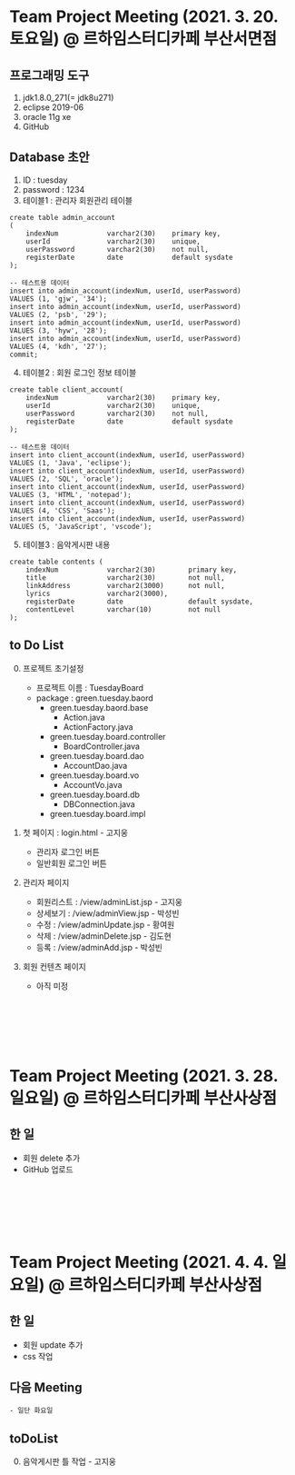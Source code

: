 # Team Project Meeting (2021. 3. 20. 토요일) @ 르하임스터디카페 부산서면점

## 프로그래밍 도구

1.  jdk1.8.0_271(= jdk8u271)
2.  eclipse 2019-06
3.  oracle 11g xe
4.  GitHub

## Database 초안

1. ID : tuesday
2. password : 1234
3. 테이블1 : 관리자 회원관리 테이블

```
create table admin_account
(
    indexNum            varchar2(30)    primary key,
    userId              varchar2(30)    unique,
    userPassword        varchar2(30)    not null,
    registerDate        date            default sysdate
);

-- 테스트용 데이터
insert into admin_account(indexNum, userId, userPassword)
VALUES (1, 'gjw', '34');
insert into admin_account(indexNum, userId, userPassword)
VALUES (2, 'psb', '29');
insert into admin_account(indexNum, userId, userPassword)
VALUES (3, 'hyw', '28');
insert into admin_account(indexNum, userId, userPassword)
VALUES (4, 'kdh', '27');
commit;
```

4. 테이블2 : 회원 로그인 정보 테이블

```
create table client_account(
    indexNum            varchar2(30)    primary key,
    userId              varchar2(30)    unique,
    userPassword        varchar2(30)    not null,
    registerDate        date            default sysdate
);

-- 테스트용 데이터
insert into client_account(indexNum, userId, userPassword)
VALUES (1, 'Java', 'eclipse');
insert into client_account(indexNum, userId, userPassword)
VALUES (2, 'SQL', 'oracle');
insert into client_account(indexNum, userId, userPassword)
VALUES (3, 'HTML', 'notepad');
insert into client_account(indexNum, userId, userPassword)
VALUES (4, 'CSS', 'Saas');
insert into client_account(indexNum, userId, userPassword)
VALUES (5, 'JavaScript', 'vscode');
```

5. 테이블3 : 음악게시판 내용

```
create table contents (
    indexNum            varchar2(30)        primary key,
    title               varchar2(30)        not null,
    linkAddress         varchar2(3000)      not null,
    lyrics              varchar2(3000),
    registerDate        date                default sysdate,
    contentLevel        varchar(10)         not null
);
```

## to Do List

0. 프로젝트 초기설정

   - 프로젝트 이름 : TuesdayBoard
   - package : green.tuesday.baord
     - green.tuesday.baord.base
       - Action.java
       - ActionFactory.java
     - green.tuesday.board.controller
       - BoardController.java
     - green.tuesday.board.dao
       - AccountDao.java
     - green.tuesday.board.vo
       - AccountVo.java
     - green.tuesday.board.db
       - DBConnection.java
     - green.tuesday.board.impl

1. 첫 페이지 : login.html - 고지웅

   - 관리자 로그인 버튼
   - 일반회원 로그인 버튼

2. 관리자 페이지

   - 회원리스트 : /view/adminList.jsp - 고지웅
   - 상세보기 : /view/adminView.jsp - 박성빈
   - 수정 : /view/adminUpdate.jsp - 황여원
   - 삭제 : /view/adminDelete.jsp - 김도현
   - 등록 : /view/adminAdd.jsp - 박성빈

3. 회원 컨텐츠 페이지
   - 아직 미정

&nbsp;

&nbsp;

&nbsp;

# Team Project Meeting (2021. 3. 28. 일요일) @ 르하임스터디카페 부산사상점

## 한 일

- 회원 delete 추가
- GitHub 업로드

&nbsp;

&nbsp;

&nbsp;

# Team Project Meeting (2021. 4. 4. 일요일) @ 르하임스터디카페 부산사상점

## 한 일

- 회원 update 추가
- css 작업

## 다음 Meeting

    - 일단 화요일

## toDoList

0. 음악게시판 틀 작업 - 고지웅

